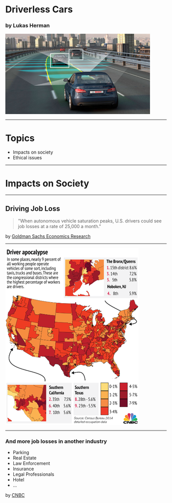 # Driverless Cars

### by Lukas Herman

<img src="images/self-driving-car.jpg" height="250">

---

# Topics

- Impacts on society
- Ethical issues

---

# Impacts on Society

---

## Driving Job Loss

> "When autonomous vehicle saturation peaks, U.S. drivers could see job losses at a rate of 25,000 a month."

by [Goldman Sachs Economics Research](https://www.cnbc.com/2017/05/22/goldman-sachs-analysis-of-autonomous-vehicle-job-loss.html)

---

<img src="images/driver-apocalypse.png" height="550">

---

### And more job losses in another industry

- Parking
- Real Estate
- Law Enforcement 
- Insurance
- Legal Professionals
- Hotel
- ...

by [CNBC](https://www.cnbc.com/2017/05/03/self-driving-cars-will-disrupt-10-industries-commentary.html)
